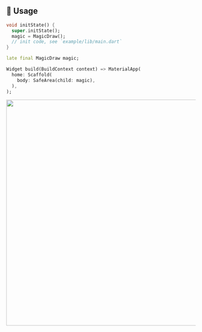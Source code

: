 ## 🚀 Usage

```dart
void initState() {
  super.initState();
  magic = MagicDraw();
  // init code, see `example/lib/main.dart`
}

late final MagicDraw magic;

Widget build(BuildContext context) => MaterialApp(
  home: Scaffold(
    body: SafeArea(child: magic),
  ),
);
```

[<img src="https://raw.githubusercontent.com/syrokomskyi/magic_draw/master/images/screenshots/1.gif" width="600"/>](https://raw.githubusercontent.com/syrokomskyi/magic_draw/master/images/screenshots/1.gif)
